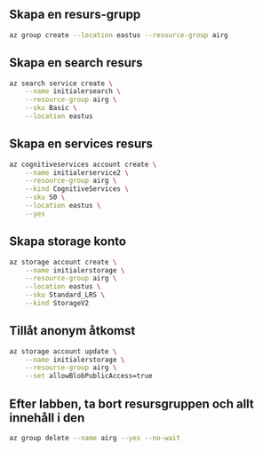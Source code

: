 ## Skapa en resurs-grupp

```bash
az group create --location eastus --resource-group airg
```

## Skapa en search resurs
```bash
az search service create \
    --name initialersearch \
    --resource-group airg \
    --sku Basic \
    --location eastus
```

## Skapa en services resurs
```bash
az cognitiveservices account create \
    --name initialerservice2 \
    --resource-group airg \
    --kind CognitiveServices \
    --sku S0 \
    --location eastus \
    --yes
```

## Skapa storage konto
```bash
az storage account create \
    --name initialerstorage \
    --resource-group airg \
    --location eastus \
    --sku Standard_LRS \
    --kind StorageV2
```

## Tillåt anonym åtkomst
```bash
az storage account update \
    --name initialerstorage \
    --resource-group airg \
    --set allowBlobPublicAccess=true
```


## Efter labben, ta bort resursgruppen och allt innehåll i den

```bash
az group delete --name airg --yes --no-wait
```








